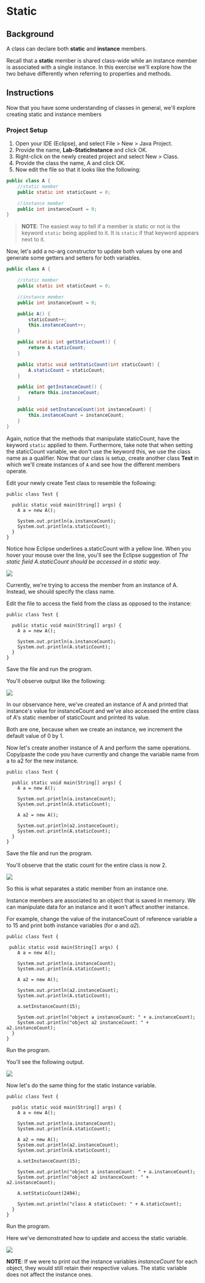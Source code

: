 # Static

## Background

A class can declare both **static** and **instance** members.

Recall that a **static** member is shared class-wide while an instance member is associated with a single instance. In this exercise we'll explore how the two behave differently when referring to properties and methods.

## Instructions

Now that you have some understanding of classes in general, we'll explore creating static and instance members

### Project Setup

1.  Open your IDE (Eclipse), and select File > New > Java Project. 
2.  Provide the name, **Lab-StaticInstance** and click OK. 
3.  Right-click on the newly created project and select New > Class.
4.  Provide the class the name, A and click OK.
5.  Now edit the file so that it looks like the following:

```java
public class A {
    //static member
    public static int staticCount = 0;

    //instance member
    public int instanceCount = 0;
}
```

> **NOTE**: The easiest way to tell if a member is static or not is the keyword `static` being applied to it. It is `static` if that keyword appears next to it.

Now, let's add a no-arg constructor to update both values by one and generate some getters and setters for both variables.

```java
public class A {

    //static member
    public static int staticCount = 0;

    //instance member
    public int instanceCount = 0;

    public A() {
        staticCount++;
        this.instanceCount++;
    }

    public static int getStaticCount() {
        return A.staticCount;
    }

    public static void setStaticCount(int staticCount) {
        A.staticCount = staticCount;
    }

    public int getInstanceCount() {
        return this.instanceCount;
    }

    public void setInstanceCount(int instanceCount) {
        this.instanceCount = instanceCount;
    }
}
```

Again, notice that the methods that manipulate staticCount, have the keyword `static` applied to them. Furthermore, take note that when setting the staticCount variable, we don't use the keyword this, we use the class name as a qualifier. Now that our class is setup, create another class **Test** in which we'll create instances of `A` and see how the different members operate.

Edit your newly create Test class to resemble the following:

    public class Test {
    
      public static void main(String[] args) {
        A a = new A();
    
        System.out.println(a.instanceCount);
        System.out.println(a.staticCount);
      }
    }

Notice how Eclipse underlines a.staticCount with a yellow line. When you hover your mouse over the line, you'll see the Eclipse suggestion of _The static field A.staticCount should be accessed in a static way_.

![](https://app.revature.com/core/resources/ckfileupload?f_name=31694480df4ae530bbca73d39bd9747b.png)

Currently, we're trying to access the member from an instance of A. Instead, we should specify the class name.

Edit the file to access the field from the class as opposed to the instance:

    public class Test {
    
      public static void main(String[] args) {
        A a = new A();
    
        System.out.println(a.instanceCount);
        System.out.println(A.staticCount);
      }
    }

Save the file and run the program.

You'll observe output like the following:

![](https://app.revature.com/core/resources/ckfileupload?f_name=dfc36ede61cfa4a7b8aa07c44f7606f4.png)

In our observance here, we've created an instance of A and printed that instance's value for instanceCount and we've also accessed the entire class of A's static member of staticCount and printed its value.

Both are one, because when we create an instance, we increment the default value of 0 by 1.

Now let's create another instance of A and perform the same operations. Copy/paste the code you have currently and change the variable name from a to a2 for the new instance.

    public class Test {
    
      public static void main(String[] args) {
        A a = new A();
    
        System.out.println(a.instanceCount);
        System.out.println(A.staticCount);
    
        A a2 = new A();
    
        System.out.println(a2.instanceCount);
        System.out.println(A.staticCount);
      }
    }

Save the file and run the program.

You'll observe that the static count for the entire class is now 2.

![](https://app.revature.com/core/resources/ckfileupload?f_name=a88205b709a81fcf63b1b004f0ba303c.png)

So this is what separates a static member from an instance one.

Instance members are associated to an object that is saved in memory. We can manipulate data for an instance and it won't affect another instance.

For example, change the value of the instanceCount of reference variable a to 15 and print both instance variables (for _a_ and _a2_).

    public class Test {
    
     public static void main(String[] args) {
        A a = new A();
    
        System.out.println(a.instanceCount); 
        System.out.println(A.staticCount);
    
        A a2 = new A();
    
        System.out.println(a2.instanceCount);
        System.out.println(A.staticCount);
    
        a.setInstanceCount(15);
        
        System.out.println("object a instanceCount: " + a.instanceCount);
        System.out.println("object a2 instanceCount: " + a2.instanceCount);
      }
    }

Run the program.

You'll see the following output.

![](https://app.revature.com/core/resources/ckfileupload?f_name=b97ebae6d939daf189a5910c22f1adf7.png)

Now let's do the same thing for the static instance variable.

    public class Test {
    
      public static void main(String[] args) {
        A a = new A();
    
        System.out.println(a.instanceCount);
        System.out.println(A.staticCount);
    
        A a2 = new A();
        System.out.println(a2.instanceCount);
        System.out.println(A.staticCount);
    
        a.setInstanceCount(15);
    
        System.out.println("object a instanceCount: " + a.instanceCount);
        System.out.println("object a2 instanceCount: " + a2.instanceCount);
    
        A.setStaticCount(2494);
    
        System.out.println("class A staticCount: " + A.staticCount);
      }
    }

Run the program.

Here we've demonstrated how to update and access the static variable.

![](https://app.revature.com/core/resources/ckfileupload?f_name=1e6bf3d3c9a96e20caa9854b5923e0ac.png)

**NOTE**: If we were to print out the instance variables _instanceCount_ for each object, they would still retain their respective values. The static variable does not affect the instance ones.